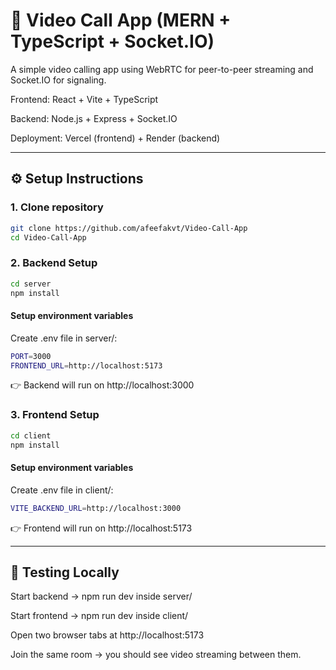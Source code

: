 # 🎥 Video Call App (MERN + TypeScript + Socket.IO)

A simple video calling app using WebRTC for peer-to-peer streaming and Socket.IO for signaling.

Frontend: React + Vite + TypeScript

Backend: Node.js + Express + Socket.IO

Deployment: Vercel (frontend) + Render (backend)

---


## ⚙️ Setup Instructions

### 1. Clone repository
```bash
git clone https://github.com/afeefakvt/Video-Call-App
cd Video-Call-App
```
### 2. Backend Setup
```bash
cd server
npm install
```

#### Setup environment variables

Create .env file in server/:
```bash
PORT=3000
FRONTEND_URL=http://localhost:5173
```
👉 Backend will run on http://localhost:3000



### 3. Frontend Setup
```bash
cd client
npm install
```

#### Setup environment variables

Create .env file in client/:
```bash
VITE_BACKEND_URL=http://localhost:3000
```
👉 Frontend will run on http://localhost:5173

---

## 🧪 Testing Locally

Start backend → npm run dev inside server/

Start frontend → npm run dev inside client/

Open two browser tabs at http://localhost:5173

Join the same room → you should see video streaming between them.



